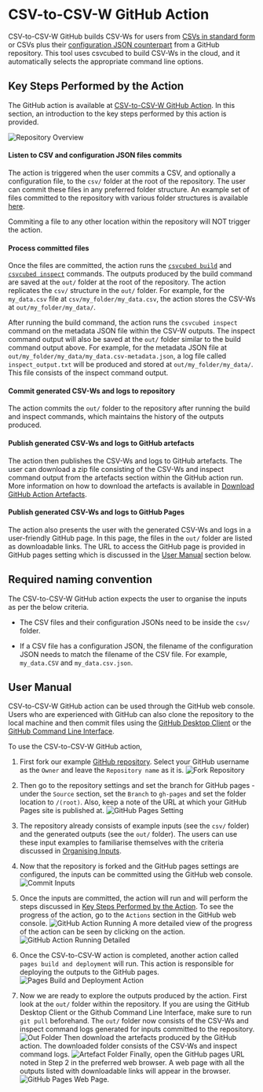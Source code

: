 # CSV-to-CSV-W GitHub Action

CSV-to-CSV-W GitHub builds CSV-Ws for users from [CSVs in standard form](../quick-start/designing-csv.md) or CSVs plus their [configuration JSON counterpart](configuration/qube-config.md) from a GitHub repository. This tool uses csvcubed to build CSV-Ws in the cloud, and it automatically selects the appropriate command line options.

## Key Steps Performed by the Action

The GitHub action is available at [CSV-to-CSV-W GitHub Action](https://github.com/GDonRanasinghe/CSV-to-csvw). In this section, an introduction to the key steps performed by this action is provided.

![Repository Overview](../images/guides/csv-to-csvw-github-action/repo_overview.png)

#### Listen to CSV and configuration JSON files commits

The action is triggered when the user commits a CSV, and optionally a configuration file, to the `csv/` folder at the root of the repository. The user can commit these files in any preferred folder structure. An example set of files committed to the repository with various folder structures is available [here](https://github.com/GDonRanasinghe/CSV-to-csvw/tree/main/csv).

Commiting a file to any other location within the repository will NOT trigger the action.

#### Process committed files

Once the files are committed, the action runs the [`csvcubed build`](command-line/build-command.md) and [`csvcubed inspect`](command-line/inspect-command.md) commands. The outputs produced by the build command are saved at the `out/` folder at the root of the repository. The action replicates the `csv/` structure in the `out/` folder. For example, for the `my_data.csv` file at `csv/my_folder/my_data.csv`, the action stores the CSV-Ws at `out/my_folder/my_data/`. 

After running the build command, the action runs the `csvcubed inspect` command on the metadata JSON file within the CSV-W outputs. The inspect command output will also be saved at the `out/` folder similar to the build command output above. For example, for the metadata JSON file at `out/my_folder/my_data/my_data.csv-metadata.json`, a log file called `inspect_output.txt` will be produced and stored at `out/my_folder/my_data/`. This file consists of the inspect command output.

#### Commit generated CSV-Ws and logs to repository

The action commits the `out/` folder to the repository after running the build and inspect commands, which maintains the history of the outputs produced.

#### Publish generated CSV-Ws and logs to GitHub artefacts

The action then publishes the CSV-Ws and logs to GitHub artefacts. The user can download a zip file consisting of the CSV-Ws and inspect command output from the artefacts section within the GitHub action run. More information on how to download the artefacts is available in [Download GitHub Action Artefacts](https://docs.github.com/en/actions/managing-workflow-runs/downloading-workflow-artefacts).

#### Publish generated CSV-Ws and logs to GitHub Pages

The action also presents the user with the generated CSV-Ws and logs in a user-friendly GitHub page. In this page, the files in the `out/` folder are listed as downloadable links. The URL to access the GitHub page is provided in GitHub pages setting which is discussed in the [User Manual](#user-manual) section below.

## Required naming convention

The CSV-to-CSV-W GitHub action expects the user to organise the inputs as per the below criteria.

* The CSV files and their configuration JSONs need to be inside the `csv/` folder.
  
* If a CSV file has a configuration JSON, the filename of the configuration JSON needs to match the filename of the CSV file. For example, `my_data.CSV` and `my_data.csv.json`.

## User Manual

CSV-to-CSV-W GitHub action can be used through the GitHub web console. Users who are experienced with GitHub can also clone the repository to the local machine and then commit files using the [GitHub Desktop Client](https://desktop.github.com/) or the [GitHub Command Line Interface](https://cli.github.com/).

To use the CSV-to-CSV-W GitHub action,

1. First fork our example [GitHub repository](https://github.com/GDonRanasinghe/csv-to-csvw). Select your GitHub username as the `Owner` and leave the `Repository name` as it is.
![Fork Repository](../images/guides/csv-to-csvw-github-action/fork_repository.png)

2. Then go to the repository settings and set the branch for GitHub pages - under the `Source` section, set the `Branch` to `gh-pages` and set the folder location to `/(root)`. Also, keep a note of the URL at which your GitHub Pages site is published at.
![GitHub Pages Setting](../images/guides/csv-to-csvw-github-action/github_pages_setting.png)

3. The repository already consists of example inputs (see the `csv/` folder) and the generated outputs (see the `out/` folder). The users can use these input examples to familiarise themselves with the criteria discussed in [Organising Inputs](#organising-inputs).

4. Now that the repository is forked and the GitHub pages settings are configured, the inputs can be committed using the GitHub web console.
![Commit Inputs](../images/guides/csv-to-csvw-github-action/commit_files.png)

5. Once the inputs are committed, the action will run and will perform the steps discussed in [Key Steps Performed by the Action](#key-steps-performed-by-the-action). To see the progress of the action, go to the `Actions` section in the GitHub web console.
![GitHub Action Running](../images/guides/csv-to-csvw-github-action/action_running.png)
A more detailed view of the progress of the action can be seen by clicking on the action.
![GitHub Action Running Detailed](../images/guides/csv-to-csvw-github-action/action_running_detailed.png)

6. Once the CSV-to-CSV-W action is completed, another action called `pages build and deployment` will run. This action is responsible for deploying the outputs to the GitHub pages.
![Pages Build and Deployment Action](../images/guides/csv-to-csvw-github-action/pages_build_action.png)

7. Now we are ready to explore the outputs produced by the action. First look at the `out/` folder within the repository. If you are using the GitHub Desktop Client or the Github Command Line Interface, make sure to run `git pull` beforehand. The `out/` folder now consists of the CSV-Ws and inspect command logs generated for inputs committed to the repository.
![Out Folder](../images/guides/csv-to-csvw-github-action/out_folder.png)
Then download the artefacts produced by the GitHub action. The downloaded folder consists of the CSV-Ws and inspect command logs.
![Artefact Folder](../images/guides/csv-to-csvw-github-action/artefact_folder.png)
Finally, open the GitHub pages URL noted in Step 2 in the preferred web browser. A web page with all the outputs listed with downloadable links will appear in the browser.
![GitHub Pages Web Page](../images/guides/csv-to-csvw-github-action/github_pages_web_page.png).
